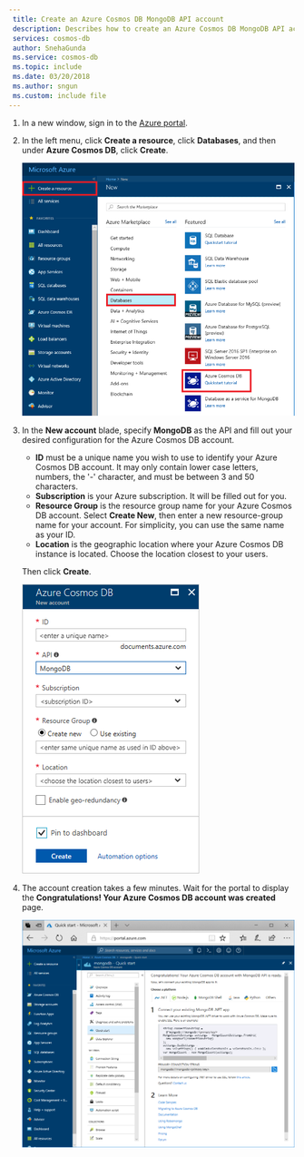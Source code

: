 ```yaml
---
 title: Create an Azure Cosmos DB MongoDB API account
 description: Describes how to create an Azure Cosmos DB MongoDB API account in the Azure portal
 services: cosmos-db
 author: SnehaGunda
 ms.service: cosmos-db
 ms.topic: include
 ms.date: 03/20/2018
 ms.author: sngun
 ms.custom: include file
---
```


1. In a new window, sign in to the [Azure portal](https://portal.azure.com/).
2. In the left menu, click **Create a resource**, click **Databases**, and then under **Azure Cosmos DB**, click **Create**.
   
   ![Screen shot of the Azure portal, highlighting More Services, and Azure Cosmos DB](./media/cosmos-db-create-dbaccount-mongodb/create-nosql-db-databases-json-tutorial-1.png)

3. In the **New account** blade, specify **MongoDB** as the API and fill out your desired configuration for the Azure Cosmos DB account.
 
    * **ID** must be a unique name you wish to use to identify your Azure Cosmos DB account. It may only contain lower case letters, numbers, the '-' character, and must be between 3 and 50 characters.
    * **Subscription** is your Azure subscription. It will be filled out for you.
    * **Resource Group** is the resource group name for your Azure Cosmos DB account. Select **Create New**, then enter a new resource-group name for your account. For simplicity, you can use the same name as your ID.
    * **Location** is the geographic location where your Azure Cosmos DB instance is located. Choose the location closest to your users.

    Then click **Create**.

    ![The new account page for Azure Cosmos DB](./media/cosmos-db-create-dbaccount-mongodb/azure-cosmos-db-create-new-account.png)

4. The account creation takes a few minutes. Wait for the portal to display the **Congratulations! Your Azure Cosmos DB account was created** page.

    ![The Azure portal Notifications pane](./media/cosmos-db-create-dbaccount-mongodb/azure-cosmos-db-account-created.png)
